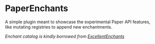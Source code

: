 # PaperEnchants
A simple plugin meant to showcase the experimental Paper API features, 
like mutating registries to append new enchantments.

*Enchant catalog is kindly borrowed from [ExcellentEnchants](https://github.com/nulli0n/ExcellentEnchants-spigot)*
